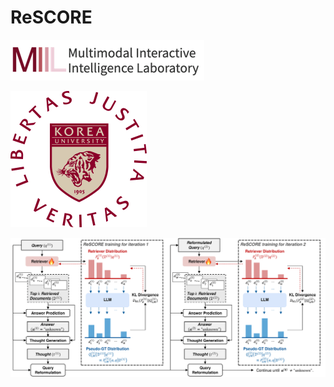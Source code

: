# ReSCORE

![miil](assets/miil_logo.png)

![korea](assets/emblem_1.png)

![Figure](assets/figure.png)
